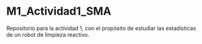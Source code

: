 # M1_Actividad1_SMA
Repositorio para la actividad 1, con el propósito de estudiar las estadísticas de un robot de limpieza reactivo.
